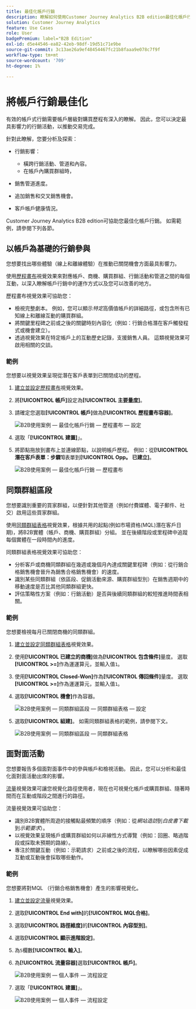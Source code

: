 ```yaml
---
title: 最佳化帳戶行銷
description: 瞭解如何使用Customer Journey Analytics B2B edition最佳化帳戶行銷。
solution: Customer Journey Analytics
feature: Use Cases
role: User
badgePremium: label="B2B Edition"
exl-id: d5e44546-ea82-42eb-98df-19d51c71e9be
source-git-commit: 3c13ae26a9ef48454467fc21b8faaa9e078c7f9f
workflow-type: tm+mt
source-wordcount: '709'
ht-degree: 1%

---
```


# 將帳戶行銷最佳化

有效的帳戶式行銷需要帳戶層級對購買歷程有深入的瞭解。 因此，您可以決定最具影響力的行銷活動，以推動交易完成。

針對此瞭解，您要分析及探索：

* 行銷影響：

   * 橫跨行銷活動、管道和內容。
   * 在帳戶內購買群組時，

* 銷售管道進度。
* 追加銷售和交叉銷售機會。
* 客戶帳戶健康情況。


Customer Journey Analytics B2B edition可協助您最佳化帳戶行銷。 如需範例，請參閱下列各節。


## 以帳戶為基礎的行銷參與

您想要找出哪些體驗（線上和離線體驗）在推動已關閉機會方面最具影響力。

使用[歷程畫布](/help/analysis-workspace/visualizations/journey-canvas/journey-canvas.md)視覺效果來對應帳戶、商機、購買群組、行銷活動和管道之間的每個互動，以深入瞭解帳戶行銷中的運作方式以及您可以改善的地方。

歷程畫布視覺效果可協助您：

* 檢視完整劇本。 例如，您可以顯示&#x200B;*特定*&#x200B;高價值帳戶的詳細路徑，或包含所有已知線上和離線互動的購買群組。
* 將關鍵里程碑之前或之後的關鍵時刻內容化（例如：行銷合格潛在客戶觸發程式或機會建立）。
* 透過視覺效果在特定帳戶上的互動歷史記錄，支援銷售人員。 這類視覺效果可啟用相關的交談。

### 範例

您想要以視覺效果呈現從潛在客戶表單到已關閉成功的歷程。

1. [建立並設定歷程畫布](/help/analysis-workspace/visualizations/journey-canvas/configure-journey-canvas.md)視覺效果。
1. 將&#x200B;**[!UICONTROL 帳戶]**&#x200B;設定為&#x200B;**[!UICONTROL 主要量度]**。
1. 請確定您選取&#x200B;**[!UICONTROL 帳戶]**&#x200B;做為&#x200B;**[!UICONTROL 歷程畫布容器]**。

   ![B2B使用案例 — 最佳化帳戶行銷 — 歷程畫布 — 設定](assets/b2b-uc-optimize-marketing-journey-canvas-config.png)

1. 選取「**[!UICONTROL 建置]**」。
1. 將節點拖放到畫布上並連線節點，以說明帳戶歷程。 例如：從&#x200B;**[!UICONTROL 潛在客戶表單：步驟1]**&#x200B;表單到&#x200B;**[!UICONTROL Opp。 已建立]**。

   ![B2B使用案例 — 最佳化帳戶行銷 — 歷程畫布](assets/b2b-uc-optimize-marketing-journey-canvas.png)


## 同類群組區段

您想要識別重要的買家群組，以便針對其他管道（例如付費媒體、電子郵件、社交）啟用這些買家群組。

使用[同類群組表格](/help/analysis-workspace/visualizations/cohort-table/cohort-analysis.md)視覺效果，根據共用的起點(例如市場資格(MQL)潛在客戶日期)，將B2B實體（帳戶、商機、購買群組）分組。 並在後續階段或里程碑中追蹤每個實體在一段時間內的進度。

同類群組表格視覺效果可協助您：

* 分析客戶或商機同類群組在幾週或幾個月內達成關鍵里程碑（例如：從行銷合格銷售機會晉升為銷售合格銷售機會）的速度。
* 識別某些同類群組（依區段、促銷活動來源、購買群組型別）在銷售週期中的移動速度是否比其他同類群組更快。
* 評估策略性方案（例如：行銷活動）是否與後續同類群組的較短推進時間表相關。

### 範例

您想要檢視每月已關閉商機的同類群組。

1. [建立並設定同類群組表格](/help/analysis-workspace/visualizations/cohort-table/t-cohort.md)視覺效果。
1. 使用&#x200B;**[!UICONTROL 已建立的商機]**&#x200B;做為&#x200B;**[!UICONTROL 包含條件]**&#x200B;量度。 選取&#x200B;**[!UICONTROL >=]**&#x200B;作為運運算元，並輸入值`1`。
1. 使用&#x200B;**[!UICONTROL Closed-Won]**&#x200B;作為&#x200B;**[!UICONTROL 傳回條件]**&#x200B;量度。 選取&#x200B;**[!UICONTROL >=]**&#x200B;作為運運算元，並輸入值`1`。
1. 選取&#x200B;**[!UICONTROL 機會]**&#x200B;作為容器。

   ![B2B使用案例 — 同類群組區段 — 同類群組表格 — 設定](assets/b2b-uc-optimize-marketing-cohort-table-config.png)

1. 選取&#x200B;**[!UICONTROL 組建]**。 如需同類群組表格的範例，請參閱下文。

   ![B2B使用案例 — 同類群組區段 — 同類群組表格](assets/b2b-uc-optimize-marketing-cohort-table.png)


## 面對面活動

您想要報告多個面對面事件中的參與帳戶和檢視活動。 因此，您可以分析和最佳化面對面活動出席的影響。

[流量](/help/analysis-workspace/visualizations/c-flow/flow.md)視覺效果可讓您視覺化路徑使用者，現在也可視覺化帳戶或購買群組、隨著時間而在互動或階段之間進行的路徑。

流量視覺效果可協助您：

* 識別B2B實體所周遊的接觸點最頻繁的順序（例如：從&#x200B;*網站造訪*&#x200B;到&#x200B;*白皮書下載*&#x200B;到&#x200B;*示範要求*）。
* 以視覺效果呈現帳戶或購買群組如何以非線性方式導覽（例如：回圈、略過階段或採取未預期的路線）。
* 專注於關鍵互動（例如：示範請求）之前或之後的流程，以瞭解哪些因素促成互動或互動後會採取哪些動作。

### 範例

您想要將對MQL （行銷合格銷售機會）產生的影響視覺化。

1. [建立並設定流量](/help/analysis-workspace/visualizations/c-flow/create-flow.md)視覺效果。
1. 選取&#x200B;**[!UICONTROL End with]**&#x200B;的&#x200B;**[!UICONTROL MQL合格]**。
1. 選取&#x200B;**[!UICONTROL 路徑維度]**&#x200B;的&#x200B;**[!UICONTROL 內容型別]**。
1. 選取&#x200B;**[!UICONTROL 顯示進階設定]**。
1. 為`5`欄數&#x200B;**[!UICONTROL 輸入]**。
1. 為&#x200B;**[!UICONTROL 流量容器]**&#x200B;選取&#x200B;**[!UICONTROL 帳戶]**。

   ![B2B使用案例 — 個人事件 — 流程設定](assets/b2b-uc-optimize-marketing-flow-config.png)

1. 選取「**[!UICONTROL 建置]**」。

   ![B2B使用案例 — 個人事件 — 流程設定](assets/b2b-uc-optimize-marketing-flow.png)
